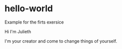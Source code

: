# hello-world
Example for the firts exersice

Hi I'm Julieth

I'm your creator and come to change things of yourself.
